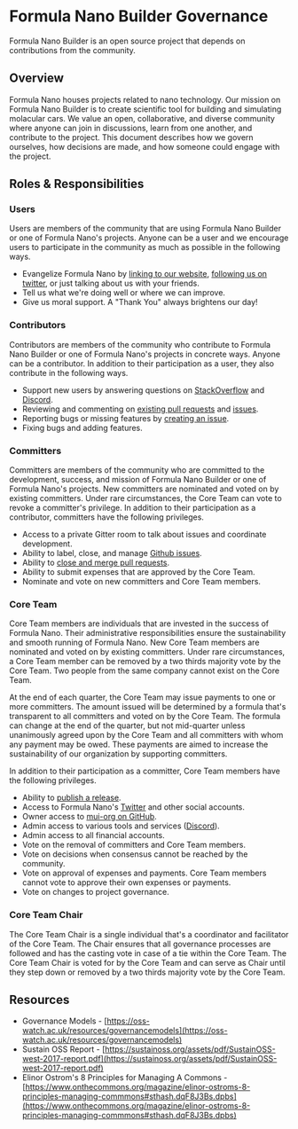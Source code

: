 # Formula Nano Builder Governance

Formula Nano Builder is an open source project that depends on contributions from the community.

## Overview

Formula Nano houses projects related to nano technology.
Our mission on Formula Nano Builder is to create scientific tool for building and simulating molacular cars.
We value an open, collaborative, and diverse community where anyone can join in
discussions, learn from one another, and contribute to the project. This document describes how
we govern ourselves, how decisions are made, and how someone could engage with the project.

## Roles & Responsibilities

### Users

Users are members of the community that are using Formula Nano Builder or one of Formula Nano's projects. Anyone
can be a user and we encourage users to participate in the community as much as possible in the
following ways.

- Evangelize Formula Nano by [linking to our website](https://formulanano.com/),
[following us on twitter](https://twitter.com/formulanano), or just talking about us with your
friends.
- Tell us what we're doing well or where we can improve.
- Give us moral support. A "Thank You" always brightens our day!

### Contributors

Contributors are members of the community who contribute to Formula Nano Builder or one of Formula Nano's projects
in concrete ways. Anyone can be a contributor. In addition to their participation as a user, they
also contribute in the following ways.

- Support new users by answering questions on
[StackOverflow](https://stackoverflow.com/questions/tagged/formulanano) and
[Discord](https://discord.gg/cRHPB9u).
- Reviewing and commenting on [existing pull requests](https://github.com/formulanano/nanocar-builder-web/pulls)
and [issues](https://github.com/formulanano/nanocar-builder-web/issues).
- Reporting bugs or missing features by [creating an issue](https://github.com/formulanano/nanocar-builder-web/issues/new).
- Fixing bugs and adding features.

### Committers

Committers are members of the community who are committed to the development, success, and mission
of Formula Nano Builder or one of Formula Nano's projects. New committers are nominated and voted on by existing
committers. Under rare circumstances, the Core Team can vote to revoke a committer's privilege. In
addition to their participation as a contributor, committers have the following privileges.

- Access to a private Gitter room to talk about issues and coordinate development.
- Ability to label, close, and manage [Github issues](https://github.com/formulanano/nanocar-builder-web/issues).
- Ability to [close and merge pull requests](https://github.com/formulanano/nanocar-builder-web/pulls?q=is%3Apr+is%3Aclosed).
- Ability to submit expenses that are approved by the Core Team.
- Nominate and vote on new committers and Core Team members.

### Core Team

Core Team members are individuals that are invested in the success of Formula Nano. Their
administrative responsibilities ensure the sustainability and smooth running of Formula Nano. New
Core Team members are nominated and voted on by existing committers. Under rare circumstances, a
Core Team member can be removed by a two thirds majority vote by the Core Team. Two people
from the same company cannot exist on the Core Team.

At the end of each quarter, the Core Team may issue payments to one or more committers. The amount
issued will be determined by a formula that's transparent to all committers and voted on by the
Core Team. The formula can change at the end of the quarter, but not mid-quarter unless unanimously
agreed upon by the Core Team and all committers with whom any payment may be owed. These payments
are aimed to increase the sustainability of our organization by supporting committers.

In addition to their participation as a committer, Core Team members have the following privileges.

- Ability to [publish a release](https://github.com/formulanano/nanocar-builder-web/releases).
- Access to Formula Nano's [Twitter](https://twitter.com/formulanano) and other social accounts.
- Owner access to [mui-org on GitHub](https://github.com/formulanano).
- Admin access to various tools and services ([Discord](https://discord.gg/cRHPB9u)).
- Admin access to all financial accounts.
- Vote on the removal of committers and Core Team members.
- Vote on decisions when consensus cannot be reached by the community.
- Vote on approval of expenses and payments.
Core Team members cannot vote to approve their own expenses or payments.
- Vote on changes to project governance.

### Core Team Chair

The Core Team Chair is a single individual that's a coordinator and facilitator of the Core Team.
The Chair ensures that all governance processes are followed and has the casting vote in case of a
tie within the Core Team. The Core Team Chair is voted for by the Core Team and can serve as Chair
until they step down or removed by a two thirds majority vote by the Core Team.

## Resources

- Governance Models - [https://oss-watch.ac.uk/resources/governancemodels](https://oss-watch.ac.uk/resources/governancemodels)
- Sustain OSS Report - [https://sustainoss.org/assets/pdf/SustainOSS-west-2017-report.pdf](https://sustainoss.org/assets/pdf/SustainOSS-west-2017-report.pdf)
- Elinor Ostrom's 8 Principles for Managing A Commons - [https://www.onthecommons.org/magazine/elinor-ostroms-8-principles-managing-commmons#sthash.dqF8J3Bs.dpbs](https://www.onthecommons.org/magazine/elinor-ostroms-8-principles-managing-commmons#sthash.dqF8J3Bs.dpbs)